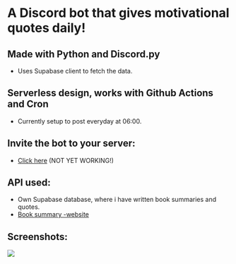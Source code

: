 # A Discord bot that gives motivational quotes daily!

## Made with Python and Discord.py

- Uses Supabase client to fetch the data.

## Serverless design, works with Github Actions and Cron

- Currently setup to post everyday at 06:00.

## Invite the bot to your server:

- [Click here](https://discord.com/api/oauth2/authorize?client_id=1181190256884731985&permissions=2147665984&scope=bot+applications.commands) (NOT YET WORKING!)

## API used:

- Own Supabase database, where i have written book summaries and quotes.
- [Book summary -website](https://blog-nextjs-three-nu.vercel.app)

## Screenshots:

<img src='https://github.com/Luukalindgren/citation_bot_discord/assets/70708962/1a240654-2f4d-439a-85e5-6668b5af50f6'/>

